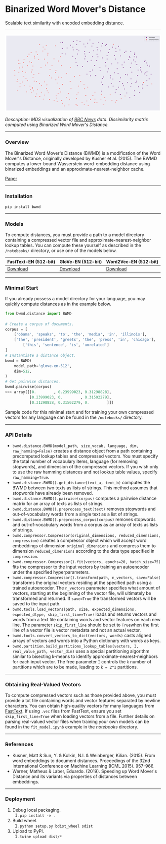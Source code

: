 # Binarized Word Mover's Distance

Scalable text similarity with encoded embedding distance.

***

![BBC MDS](https://github.com/christianj6/binarized-word-movers-distance/raw/master/res/mds_bbc.png)

*Description: MDS visualization of [BBC News](http://mlg.ucd.ie/datasets/bbc.html) data. Dissimilarity matrix computed using Binarized Word Mover's Distance.*

***

### Overview

The Binarized Word Mover's Distance (BWMD) is a modification of the Word Mover's Distance, originally developed by Kusner et al. (2015). The BWMD computes a lower-bound Wasserstein word-embedding distance using binarized embeddings and an approximate-nearest-neighbor cache. 

[Paper](https://github.com/christianj6/binarized-word-movers-distance/raw/master/res/johnson_2020.pdf)

***

### Installation

```
pip install bwmd
```

***

### Models

To compute distances, you must provide a path to a model directory containing a compressed vector file and approximate-nearest-neighbor lookup tables. You can compute these yourself as described in the ```/notebooks/``` directory, or use one of the models below.

| FastText-EN (512-bit) | GloVe-EN (512-bit) | Word2Vec-EN (512-bit) |
| --------------------- | ------------------ | --------------------- |
| [Download]()          | [Download]()       | [Download]()          |

***

### Minimal Start

If you already possess a model directory for your language, you may quickly compute distances as in the example below.

```python
from bwmd.distance import BWMD

# Create a corpus of documents.
corpus = [
	['obama', 'speaks', 'to', 'the', 'media', 'in', 'illinois'],
	['the', 'president', 'greets', 'the', 'press', 'in', 'chicago'],
    	['this', 'sentence', 'is', 'unrelated']
]
# Instantiate a distance object.
bwmd = BWMD(
	model_path='glove-en-512',
	dim=512,
)
# Get pairwise distances.
bwmd.pairwise(corpus)
>>> array([[0.        , 0.23999023, 0.31298828],
           [0.23999023, 0.        , 0.31502279],
           [0.31298828, 0.31502279, 0.        ]])
```

Sample code for this minimal start and for training your own compressed vectors for any language can be found in the ```/notebooks/``` directory.

***

### API Details

- ```bwmd.distance.BWMD(model_path, size_vocab, language, dim, raw_hamming=False)``` creates a distance object from a path containing precomputed lookup tables and compressed vectors. You must specify the total number of vocabulary items, language (for removing stopwords), and dimension of the compressed vectors. If you wish only to use the raw hamming distances and not lookup table values, specify ```raw_hamming=True```.
- ```bwmd.distance.BWMD().get_distance(text_a, text_b)``` computes the BWMD between two texts as lists of strings. This method assumes that stopwords have already been removed.
- ```bwmd.distance.BWMD().pairwise(corpus)``` computes a pairwise distance matrix for an array of texts as lists of strings.
- ```bwmd.distance.BWMD().preprocess_text(text)``` removes stopwords and out-of-vocabulary words from a single text as a list of strings.
- ```bwmd.distance.BWMD().preprocess_corpus(corpus)``` removes stopwords and out-of-vocabulary words from a corpus as an array of texts as lists of strings.
- ```bwmd.compressor.Compressor(original_dimensions, reduced_dimensions, compression)``` creates a compressor object which will accept word embeddings of dimension ```original_dimensions``` and compress them to dimension ```reduced_dimensions``` according to the data type specified in ```compression```. 
- ```bwmd.compressor.Compressor().fit(vectors, epochs=20, batch_size=75)``` fits the compressor to the input vectors by training an autoencoder under the specified hyperparameters.
- ```bwmd.compressor.Compressor().transform(path, n_vectors, save=False)``` transforms the original vectors residing at the specified path using a trained autoencoder. The ```n_vectors``` parameter specifies what amount of vectors, starting at the beginning of the vector file, will ultimately be transformed and returned. If ```save=True``` the transformed vectors will be saved to the input path.
- ```bwmd.tools.load_vectors(path, size, expected_dimensions, expected_dtype, skip_first_line=True)``` loads and returns vectors and words from a text file containing words and vector features on each new line. The parameter ```skip_first_line``` should be set to ```True```when the first line of a vector file is vector metadata and not an actual vector.
- ```bwmd.tools.convert_vectors_to_dict(vectors, words)``` casts aligned arrays of vectors and words into a Python dictionary with words as keys.
- ```bwmd.partition.build_partitions_lookup_tables(vectors, I, real_value_path, vector_dim)``` uses a special partitioning algorithm similar to bisecting k-means to identify approximate-nearest-neighbors for each input vector. The free parameter ```I``` controls the ```k``` number of partitions which are to be made, leading to ```k = 2^I``` partitions.

***

### Obtaining Real-Valued Vectors

To compute compressed vectors such as those provided above, you must provide a txt file containing words and vector features separated by newline characters. You can obtain high-quality vectors for many languages from [FastText](https://fasttext.cc/docs/en/crawl-vectors.html). If using ```.vec``` files from FastText, ensure you set ```skip_first_line=True``` when loading vectors from a file. Further details on parsing real-valued vector files when training your own models can be found in the ```fit_model.ipynb``` example in the *notebooks* directory.

***

### References

- Kusner, Matt & Sun, Y. & Kolkin, N.I. & Weinberger, Kilian. (2015). From word embeddings to document distances. Proceedings of the 32nd International Conference on Machine Learning (ICML 2015). 957-966.
- Werner, Matheus & Laber, Eduardo. (2019). Speeding up Word Mover's Distance and its variants via properties of distances between embeddings. 

***

### Deployment

1. Debug local packaging.
   1. ```pip install -e .```
2. Build wheel.
   1. ```python setup.py bdist_wheel sdist```
3. Upload to PyPI.
   1. ```twine upload dist/*```

